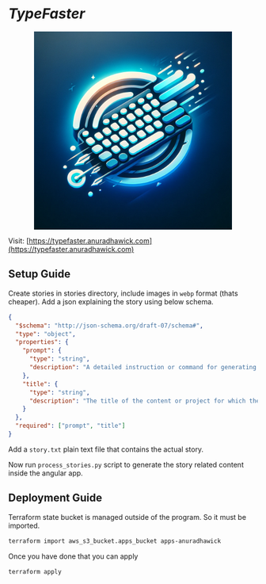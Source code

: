 # _TypeFaster_

<img src="./typefaster/src/assets/logo.webp" width="400px" style="display: block; margin: 0 auto;">

Visit: [https://typefaster.anuradhawick.com](https://typefaster.anuradhawick.com)

## Setup Guide

Create stories in stories directory, include images in `webp` format (thats cheaper). Add a json explaining the story using below schema.

```json
{
  "$schema": "http://json-schema.org/draft-07/schema#",
  "type": "object",
  "properties": {
    "prompt": {
      "type": "string",
      "description": "A detailed instruction or command for generating content, specifying the nature and requirements of the content to be created."
    },
    "title": {
      "type": "string",
      "description": "The title of the content or project for which the prompt is issued, serving as a brief identifier or name."
    }
  },
  "required": ["prompt", "title"]
}
```

Add a `story.txt` plain text file that contains the actual story.

Now run `process_stories.py` script to generate the story related content inside the angular app.

## Deployment Guide

Terraform state bucket is managed outside of the program. So it must be imported.

```bash
terraform import aws_s3_bucket.apps_bucket apps-anuradhawick
```

Once you have done that you can apply

```bash
terraform apply
```